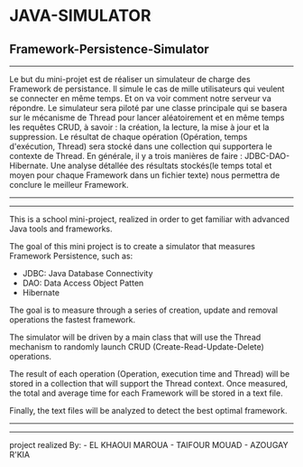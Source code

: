 # JAVA-SIMULATOR
Framework-Persistence-Simulator
----------------------------------------------------------------------------------------------------------
----------------------------------------------------------------------------------------------------------

Le but du mini-projet est de réaliser un simulateur de charge des Framework de persistance. Il simule le cas de mille utilisateurs qui veulent se connecter en même temps. Et on va voir comment notre serveur va répondre. 
Le simulateur sera piloté par une classe principale qui se basera sur le mécanisme de Thread pour lancer aléatoirement et en même temps les requêtes CRUD, à savoir :  la création, la lecture, la mise à jour et la suppression.
Le résultat de chaque opération (Opération, temps d'exécution, Thread) sera stocké dans une collection qui supportera le contexte de Thread.
En générale, il y a trois manières de faire : JDBC-DAO-Hibernate. Une analyse détallée des résultats stockés(le temps total et moyen pour chaque Framework dans un fichier texte) nous permettra de conclure le meilleur Framework.

----------------------------------------------------------------------------------------------------------
----------------------------------------------------------------------------------------------------------

This is a school mini-project, realized in order to get familiar with advanced Java tools and frameworks.

The goal of this mini project is to create a simulator that measures Framework Persistence, such as: 
 - JDBC: Java Database Connectivity
 - DAO: Data Access Object Patten
 - Hibernate

The goal is to measure through a series of creation, update and removal operations the fastest framework.

The simulator will be driven by a main class that will use the Thread mechanism to randomly launch CRUD (Create-Read-Update-Delete) operations.

The result of each operation (Operation, execution time and Thread) will be stored in a collection that will support the Thread context.
Once measured, the total and average time for each Framework will be stored in a text file.

Finally, the text files will be analyzed to detect the best optimal framework.


----------------------------------------------------------------------------------------------------------
----------------------------------------------------------------------------------------------------------

project realized By:
        - EL KHAOUI MAROUA
        - TAIFOUR MOUAD
        - AZOUGAY R'KIA
